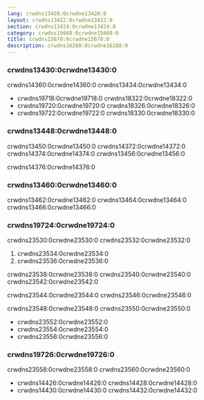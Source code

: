 ```yaml
---
lang: crwdns13420:0crwdne13420:0
layout: crwdns13422:0crwdne13422:0
section: crwdns13424:0crwdne13424:0
category: crwdns15668:0crwdne15668:0
title: crwdns15670:0crwdne15670:0
description: crwdns16288:0crwdne16288:0
---
```


### crwdns13430:0crwdne13430:0

crwdns14360:0crwdne14360:0 crwdns13434:0crwdne13434:0

- crwdns19718:0crwdne19718:0 crwdns18322:0crwdne18322:0
- crwdns19720:0crwdne19720:0 crwdns18326:0crwdne18326:0
- crwdns19722:0crwdne19722:0 crwdns18330:0crwdne18330:0

### crwdns13448:0crwdne13448:0

crwdns13450:0crwdne13450:0 crwdns14372:0crwdne14372:0 crwdns14374:0crwdne14374:0 crwdns13456:0crwdne13456:0

crwdns14376:0crwdne14376:0

### crwdns13460:0crwdne13460:0

crwdns13462:0crwdne13462:0 crwdns13464:0crwdne13464:0 crwdns13466:0crwdne13466:0

### crwdns19724:0crwdne19724:0

crwdns23530:0crwdne23530:0 crwdns23532:0crwdne23532:0

1. crwdns23534:0crwdne23534:0
1. crwdns23536:0crwdne23536:0

crwdns23538:0crwdne23538:0 crwdns23540:0crwdne23540:0 crwdns23542:0crwdne23542:0

crwdns23544:0crwdne23544:0 crwdns23546:0crwdne23546:0

crwdns23548:0crwdne23548:0 crwdns23550:0crwdne23550:0

- crwdns23552:0crwdne23552:0
- crwdns23554:0crwdne23554:0
- crwdns23556:0crwdne23556:0

### crwdns19726:0crwdne19726:0
crwdns23558:0crwdne23558:0 crwdns23560:0crwdne23560:0

- crwdns14426:0crwdne14426:0 crwdns14428:0crwdne14428:0
- crwdns14430:0crwdne14430:0 crwdns14432:0crwdne14432:0
